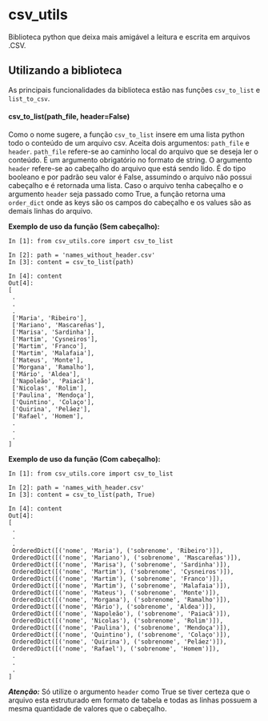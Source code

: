 # csv_utils
Biblioteca python que deixa mais amigável a leitura e escrita em arquivos .CSV.

## Utilizando a biblioteca

As principais funcionalidades da biblioteca estão nas funções `csv_to_list` e `list_to_csv`. 

#### csv_to_list(path_file, header=False)
Como o nome sugere, a função `csv_to_list` insere em uma lista python todo o conteúdo de um arquivo csv. Aceita dois argumentos: `path_file` e `header`.
`path_file` refere-se ao caminho local do arquivo que se deseja ler o conteúdo. É um argumento obrigatório no formato de string.
O argumento `header` refere-se ao cabeçalho do arquivo que está sendo lido. É do tipo booleano e por padrão seu valor é False, assumindo o arquivo não possui cabeçalho e é retornada uma lista. Caso o arquivo tenha cabeçalho e o argumento `header` seja passado como True, a função retorna uma `order_dict` onde as keys são os campos do cabeçalho e os values são as demais linhas do arquivo.

**Exemplo de uso da função (Sem cabeçalho):**
```
In [1]: from csv_utils.core import csv_to_list

In [2]: path = 'names_without_header.csv'
In [3]: content = csv_to_list(path)

In [4]: content
Out[4]:
[
 .
 .
 .
 ['Maria', 'Ribeiro'],
 ['Mariano', 'Mascareñas'],
 ['Marisa', 'Sardinha'],
 ['Martim', 'Cysneiros'],
 ['Martim', 'Franco'],
 ['Martim', 'Malafaia'],
 ['Mateus', 'Monte'],
 ['Morgana', 'Ramalho'],
 ['Mário', 'Aldea'],
 ['Napoleão', 'Paiacã'],
 ['Nicolas', 'Rolim'],
 ['Paulina', 'Mendoça'],
 ['Quintino', 'Colaço'],
 ['Quirina', 'Peláez'],
 ['Rafael', 'Homem'],
 .
 .
 .
]
```

**Exemplo de uso da função (Com cabeçalho):**
```
In [1]: from csv_utils.core import csv_to_list

In [2]: path = 'names_with_header.csv'
In [3]: content = csv_to_list(path, True)

In [4]: content
Out[4]:
[
 .
 .
 .
 OrderedDict([('nome', 'Maria'), ('sobrenome', 'Ribeiro')]),
 OrderedDict([('nome', 'Mariano'), ('sobrenome', 'Mascareñas')]),
 OrderedDict([('nome', 'Marisa'), ('sobrenome', 'Sardinha')]),
 OrderedDict([('nome', 'Martim'), ('sobrenome', 'Cysneiros')]),
 OrderedDict([('nome', 'Martim'), ('sobrenome', 'Franco')]),
 OrderedDict([('nome', 'Martim'), ('sobrenome', 'Malafaia')]),
 OrderedDict([('nome', 'Mateus'), ('sobrenome', 'Monte')]),
 OrderedDict([('nome', 'Morgana'), ('sobrenome', 'Ramalho')]),
 OrderedDict([('nome', 'Mário'), ('sobrenome', 'Aldea')]),
 OrderedDict([('nome', 'Napoleão'), ('sobrenome', 'Paiacã')]),
 OrderedDict([('nome', 'Nicolas'), ('sobrenome', 'Rolim')]),
 OrderedDict([('nome', 'Paulina'), ('sobrenome', 'Mendoça')]),
 OrderedDict([('nome', 'Quintino'), ('sobrenome', 'Colaço')]),
 OrderedDict([('nome', 'Quirina'), ('sobrenome', 'Peláez')]),
 OrderedDict([('nome', 'Rafael'), ('sobrenome', 'Homem')]),
 .
 .
 .
]
```

***Atenção:*** Só utilize o argumento `header` como True se tiver certeza que o arquivo esta estruturado em formato de tabela e todas as linhas possuem a mesma quantidade de valores que o cabeçalho.

